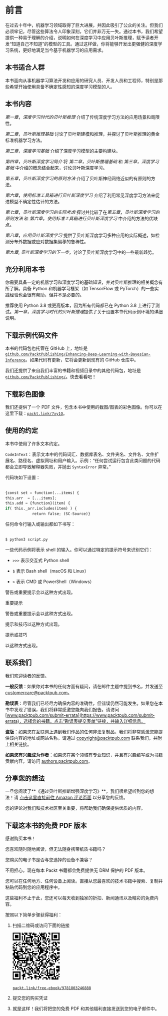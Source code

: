 # 前言

在过去十年中，机器学习领域取得了巨大进展，并因此吸引了公众的关注。但我们必须牢记，尽管这些算法令人印象深刻，它们并非万无一失。通过本书，我们希望提供一种易于理解的介绍，说明如何在深度学习中应用贝叶斯推理，赋予读者开发“知道自己不知道”的模型的工具。通过这样做，你将能够开发出更强健的深度学习系统，更好地满足当今基于机器学习的应用需求。

## 本书适合人群

本书面向从事机器学习算法开发和应用的研究人员、开发人员和工程师，特别是那些希望开始使用具备不确定性感知的深度学习模型的人。

## 本书内容

*第一章*，*深度学习时代的贝叶斯推理* 介绍了传统深度学习方法的应用场景和局限性。

*第二章*，*贝叶斯推理基础* 讨论了贝叶斯建模和推理，并探讨了贝叶斯推理的黄金标准机器学习方法。

*第三章*，*深度学习基础* 介绍了深度学习模型的主要构建块。

*第四章*，*贝叶斯深度学习简介* 将 *第二章*，*贝叶斯推理基础* 和 *第三章*，*深度学习基础* 中介绍的概念结合起来，讨论贝叶斯深度学习。

*第五章*，*贝叶斯深度学习的原则方法* 介绍了贝叶斯神经网络近似的有原则的方法。

*第六章*，*使用标准工具箱进行贝叶斯深度学习* 介绍了利用常见深度学习方法来促进模型不确定性估计的方法。

*第七章*，*贝叶斯深度学习的实际考虑* 探讨并比较了在*第五章*，*贝叶斯深度学习的原则方法* 和 *第六章*，*使用标准工具箱进行贝叶斯深度学习* 中介绍的方法的优缺点。

*第八章*，*应用贝叶斯深度学习* 提供了贝叶斯深度学习多种应用的实际概述，如检测分布外数据或应对数据集偏移的鲁棒性。

*第九章*, *贝叶斯深度学习的下一步*，讨论了贝叶斯深度学习中的一些最新趋势。

## 充分利用本书

你需要具备一定的机器学习和深度学习的基础知识，并对贝叶斯推理的相关概念有所了解。具备 Python 和机器学习框架（如 TensorFlow 或 PyTorch）的一些实践经验也会很有帮助，但并不是必要的。

推荐使用 Python 3.8 或更高版本，因为所有代码都已在 Python 3.8 上进行了测试。*第一章*，*深度学习时代的贝叶斯推理*提供了关于设置本书代码示例环境的详细说明。

## 下载示例代码文件

本书的代码包也托管在 GitHub 上，地址是 [`github.com/PacktPublishing/Enhancing-Deep-Learning-with-Bayesian-Inference`](https://github.com/PacktPublishing/Enhancing-Deep-Learning-with-Bayesian-Inference)。如果代码有更新，它将会更新到现有的 GitHub 仓库中。

我们还提供了来自我们丰富的书籍和视频目录中的其他代码包，地址是 [`github.com/PacktPublishing/`](https://github.com/PacktPublishing/)。快去看看吧！

## 下载彩色图像

我们还提供了一个 PDF 文件，包含本书中使用的截图/图表的彩色图像。你可以在这里下载：[`packt.link/7xy1O`](https://packt.link/7xy1O)。

## 使用的约定

本书中使用了许多文本约定。

`CodeInText`：表示文本中的代码词汇、数据库表名、文件夹名、文件名、文件扩展名、路径名、虚拟网址和用户输入。示例：“任何尝试运行包含此类问题的代码都会立即导致解释器失败，并抛出 `SyntaxError` 异常。”

代码块如下设置：

```py

{const set = function(...items) { 
this.arr  = [...items]; 
this.add = {function}(item) { 
if( this._arr.includes(item) ) { 
            return false; (SC-Source)}
```

任何命令行输入或输出都如下书写：

```py

$ python3 script.py
```

一些代码示例将表示 shell 的输入。你可以通过特定的提示符号来识别它们：

+   `>>>` 表示交互式 Python shell

+   `$` 表示 Bash shell（macOS 和 Linux）

+   `>` 表示 CMD 或 PowerShell（Windows）

警告或重要提示会以这种方式出现。

重要提示

警告或重要提示会以这种方式出现。

提示和技巧以这种方式出现。

提示或技巧

以这种方式出现。

## 联系我们

我们欢迎读者的反馈。

**一般反馈**：如果你对本书的任何方面有疑问，请在邮件主题中提到书名，并发送至 customercare@packtpub.com。

**勘误表**：尽管我们已经尽力确保内容的准确性，但错误仍然可能发生。如果您在本书中发现了错误，我们将非常感激您能向我们报告。请访问 [www.packtpub.com/submit-errata](https://www.packtpub.com/submit-errata)，选择您的书籍，点击“勘误表提交表单”链接，并输入详细信息。

**盗版**：如果您在互联网上遇到我们作品的任何非法复制品，我们将非常感激您能提供该内容的地址或网站名称。请通过 copyright@packtpub.com 联系我们，并附上相关链接。

**如果您有兴趣成为作者**：如果您在某个领域有专业知识，并且有兴趣编写或为书籍贡献内容，请访问 [authors.packtpub.com](https://authors.packtpub.com)。

## 分享您的想法

一旦您阅读了**《通过贝叶斯推断增强深度学习》**，我们很希望听到您的想法！请 [点击这里直接前往 Amazon 评论页面](https://packt.link/r/180324688X) 以分享您的反馈。

您的评论对我们和技术社区至关重要，将帮助我们确保提供优质的内容。

## 下载这本书的免费 PDF 版本

感谢购买本书！

您喜欢随时随地阅读，但无法随身携带纸质书籍吗？

您购买的电子书是否与您选择的设备不兼容？

不用担心，现在每本 Packt 书籍都会免费提供无 DRM 保护的 PDF 版本。

您可以在任何地方、任何设备上阅读。直接从您最喜欢的技术书籍中搜索、复制并粘贴代码到您的应用程序中。

这些福利不止于此，您还可以每天收到独家的折扣、新闻通讯以及精彩的免费内容。

按照以下简单步骤获得福利：

1.  扫描二维码或访问下面的链接

    ![PIC](img/file2.png)

    [`packt.link/free-ebook/9781803246888`](https://download.packt.com/free-ebook/9781803246888)

1.  提交您的购买凭证

1.  就是这样！我们将把您的免费 PDF 和其他福利直接发送到您的电子邮件中。
